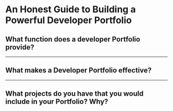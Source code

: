 # An Honest Guide to Building a Powerful Developer Portfolio

## What function does a developer Portfolio provide?

---

## What makes a Developer Portfolio effective?




---

## What projects do you have that you would include in your Portfolio? Why?


